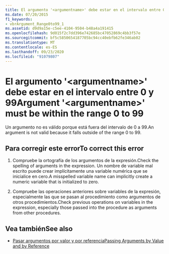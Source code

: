 ```yaml
---
title: El argumento '<argumentname>' debe estar en el intervalo entre 0 y 99
ms.date: 07/20/2015
f1_keywords:
- vbrArgument_Range0to99_1
ms.assetid: d9d9a15e-c5ee-4104-9504-b48a4a191415
ms.openlocfilehash: 9d015f2c7dd396e742685bc47052869c4bb3f57e
ms.sourcegitcommit: bf5c5850654187705bc94cc40ebfb62fe346ab02
ms.translationtype: MT
ms.contentlocale: es-ES
ms.lasthandoff: 09/23/2020
ms.locfileid: "91079807"
---
```

# <a name="argument-argumentname-must-be-within-the-range-0-to-99"></a><span data-ttu-id="38c8f-102">El argumento '\<argumentname>' debe estar en el intervalo entre 0 y 99</span><span class="sxs-lookup"><span data-stu-id="38c8f-102">Argument '\<argumentname>' must be within the range 0 to 99</span></span>

<span data-ttu-id="38c8f-103">Un argumento no es válido porque está fuera del intervalo de 0 a 99.</span><span class="sxs-lookup"><span data-stu-id="38c8f-103">An argument is not valid because it falls outside of the range 0 to 99.</span></span>  
  
## <a name="to-correct-this-error"></a><span data-ttu-id="38c8f-104">Para corregir este error</span><span class="sxs-lookup"><span data-stu-id="38c8f-104">To correct this error</span></span>  
  
1. <span data-ttu-id="38c8f-105">Compruebe la ortografía de los argumentos de la expresión.</span><span class="sxs-lookup"><span data-stu-id="38c8f-105">Check the spelling of arguments in the expression.</span></span> <span data-ttu-id="38c8f-106">Un nombre de variable mal escrito puede crear implícitamente una variable numérica que se inicialice en cero.</span><span class="sxs-lookup"><span data-stu-id="38c8f-106">A misspelled variable name can implicitly create a numeric variable that is initialized to zero.</span></span>  
  
2. <span data-ttu-id="38c8f-107">Compruebe las operaciones anteriores sobre variables de la expresión, especialmente las que se pasan al procedimiento como argumentos de otros procedimientos.</span><span class="sxs-lookup"><span data-stu-id="38c8f-107">Check previous operations on variables in the expression, especially those passed into the procedure as arguments from other procedures.</span></span>  
  
## <a name="see-also"></a><span data-ttu-id="38c8f-108">Vea también</span><span class="sxs-lookup"><span data-stu-id="38c8f-108">See also</span></span>

- [<span data-ttu-id="38c8f-109">Pasar argumentos por valor y por referencia</span><span class="sxs-lookup"><span data-stu-id="38c8f-109">Passing Arguments by Value and by Reference</span></span>](../programming-guide/language-features/procedures/passing-arguments-by-value-and-by-reference.md)
